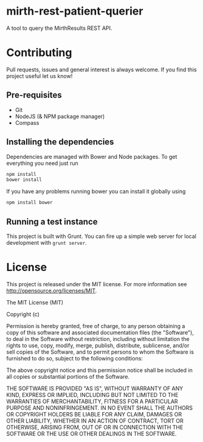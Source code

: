 mirth-rest-patient-querier
==========================

A tool to query the MirthResults REST API.

# Contributing

Pull requests, issues and general interest is always welcome. If you find this project useful let us know!

## Pre-requisites

* Git
* NodeJS (& NPM package manager)
* Compass

## Installing the dependencies

Dependencies are managed with Bower and Node packages. To get everything you need just run

```bash
npm install
bower install
```

If you have any problems running bower you can install it globally using

```bash
npm install bower
```

## Running a test instance

This project is built with Grunt. You can fire up a simple web server for local development with `grunt server`.

# License

This project is released under the MIT license. For more information see http://opensource.org/licenses/MIT.

The MIT License (MIT)

Copyright (c) <year> <copyright holders>

Permission is hereby granted, free of charge, to any person obtaining a copy
of this software and associated documentation files (the "Software"), to deal
in the Software without restriction, including without limitation the rights
to use, copy, modify, merge, publish, distribute, sublicense, and/or sell
copies of the Software, and to permit persons to whom the Software is
furnished to do so, subject to the following conditions:

The above copyright notice and this permission notice shall be included in
all copies or substantial portions of the Software.

THE SOFTWARE IS PROVIDED "AS IS", WITHOUT WARRANTY OF ANY KIND, EXPRESS OR
IMPLIED, INCLUDING BUT NOT LIMITED TO THE WARRANTIES OF MERCHANTABILITY,
FITNESS FOR A PARTICULAR PURPOSE AND NONINFRINGEMENT. IN NO EVENT SHALL THE
AUTHORS OR COPYRIGHT HOLDERS BE LIABLE FOR ANY CLAIM, DAMAGES OR OTHER
LIABILITY, WHETHER IN AN ACTION OF CONTRACT, TORT OR OTHERWISE, ARISING FROM,
OUT OF OR IN CONNECTION WITH THE SOFTWARE OR THE USE OR OTHER DEALINGS IN
THE SOFTWARE.
